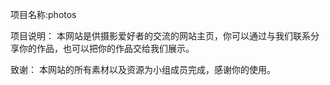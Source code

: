 项目名称:photos

项目说明：
本网站是供摄影爱好者的交流的网站主页，你可以通过与我们联系分享你的作品，也可以把你的作品交给我们展示。

致谢：
本网站的所有素材以及资源为小组成员完成，感谢你的使用。
